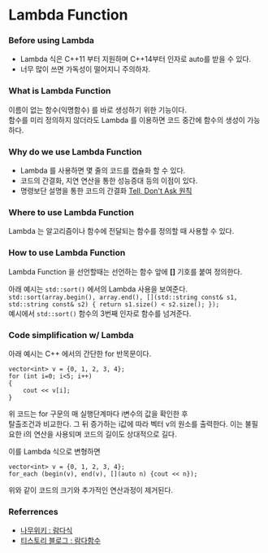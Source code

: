 # Lambda Function 

### Before using Lambda
- Lambda 식은 C++11 부터 지원하며 C++14부터 인자로 auto를 받을 수 있다.
- 너무 많이 쓰면 가독성이 떨어지니 주의하자.  

### What is Lambda Function 
이름이 없는 함수(익명함수) 를 바로 생성하기 위한 기능이다.  
함수를 미리 정의하지 않더라도 Lambda 를 이용하면 코드 중간에 함수의 생성이 가능하다. 

### Why do we use Lambda Function
- Lambda 를 사용하면 몇 줄의 코드를 캡슐화 할 수 있다. 
- 코드의 간결화, 지연 연산을 통한 성능증대 등의 이점이 있다.
- 명령보단 설명을 통한 코드의 간결화 [Tell, Don't Ask 원칙](https://pragprog.com/articles/tell-dont-ask)

### Where to use Lambda Function
Lambda 는 알고리즘이나 함수에 전달되는 함수를 정의할 때 사용할 수 있다. 

### How to use Lambda Function
Lambda Function 을 선언할때는 선언하는 함수 앞에 **[]** 기호를 붙여 정의한다. 

아래 예시는 `std::sort()` 에서의 Lambda 사용을 보여준다.  
`std::sort(array.begin(), array.end(), [](std::string const& s1, std::string const& s2) { return s1.size() < s2.size(); });`  
예시에서 `std::sort()` 함수의 3번째 인자로 함수를 넘겨준다. 

### Code simplification w/ Lambda
아래 예시는 C++ 에서의 간단한 for 반목문이다.  

    vector<int> v = {0, 1, 2, 3, 4};
    for (int i=0; i<5; i++)
    {
        cout << v[i];
    }

위 코드는 for 구문의 매 실행단계마다 i변수의 값을 확인한 후  
탈출조건과 비교한다. 
그 뒤 증가하는 i값에 따라 벡터 v의 원소를 출력한다.
이는 불필요한 i의 연산을 사용되며 코드의 길이도 상대적으로 길다.

이를 Lambda 식으로 변형하면

    vector<int> v = {0, 1, 2, 3, 4};
    for_each (begin(v), end(v), [](auto n) {cout << n});

위와 같이 코드의 크기와 추가적인 연산과정이 제거된다.

### Referrences
- [나무위키 : 람다식](https://namu.wiki/w/%EB%9E%8C%EB%8B%A4%EC%8B%9D)
- [티스토리 블로그 : 람다함수](http://itguru.tistory.com/196)